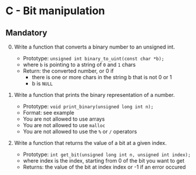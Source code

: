 # C - Bit manipulation

## Mandatory

0. Write a function that converts a binary number to an unsigned int.

	- Prototype: `unsigned int binary_to_uint(const char *b);`
	- where `b` is pointing to a string of `0` and `1` chars
	- Return: the converted number, or 0 if
		- there is one or more chars in the string b that is not 0 or 1
		- b is `NULL`
1. Write a function that prints the binary representation of a number.

	- Prototype: `void print_binary(unsigned long int n);`
	- Format: see example
	- You are not allowed to use arrays
	- You are not allowed to use `malloc`
	- You are not allowed to use the `%` or `/` operators

2. Write a function that returns the value of a bit at a given index.

	- Prototype: `int get_bit(unsigned long int n, unsigned int index);`
	- where index is the index, starting from 0 of the bit you want to get
	- Returns: the value of the bit at index index or -1 if an error occured
